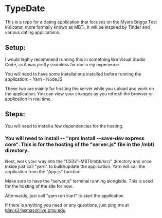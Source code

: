 # TypeDate

This is a repo for a dating application that focuses on the Myers Briggs Test Indicator, more formally known as MBTI. It will be inspired by Tinder and various dating applications.

## Setup:

I would highly recommend running this in something like Visual Studio Code, as it was pretty seamless for me in my experience.

You will need to have some installations installed before running the application:
	- Yarn
	- NodeJS

These two are mainly for hosting the server while you upload and work on the application. You can view your changes as you refresh the browser or application in real time.

## Steps:

You will need to install a few dependencies for the hosting.
 
### You will need to install -- "npm install --save-dev express core". This is for the hosting of the "server.js" file in the /mbti directory.  

Next, work your way into the "CS321-MBTI/mbti/src/" directory and once inside just call "yarn" to build/update the application. Yarn will call the application from the "App.js" function.

Make sure to have the "server.js" terminal running alongisde. This is used for the hosting of the site for now. 

Afterwards, just call "yarn run start" to start the application.


If there is anything you need or any questions, just ping me at ldavis24@masonlive.gmu.edu.
